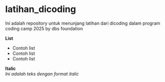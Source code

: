 # latihan_dicoding
Ini adalah repository untuk menunjang latihan dari dicoding dalam program coding camp 2025 by dbs foundation

**List**
- Contoh list
- Contoh list
- Contoh list

**Italic**  
*Ini adalah teks dengan format italic*
